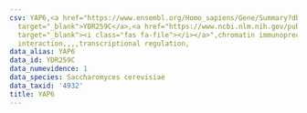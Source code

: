 ```yaml
---
csv: YAP6,<a href="https://www.ensembl.org/Homo_sapiens/Gene/Summary?db=core;g=YDR259C"
  target="_blank">YDR259C</a>,<a href="https://www.ncbi.nlm.nih.gov/pubmed/12399584"
  target="_blank"><i class="fas fa-file"></i></a>",chromatin immunoprecipitation assay,direct
  interaction,,,,transcriptional regulation,
data_alias: YAP6
data_id: YDR259C
data_numevidence: 1
data_species: Saccharomyces cerevisiae
data_taxid: '4932'
title: YAP6
---
```

